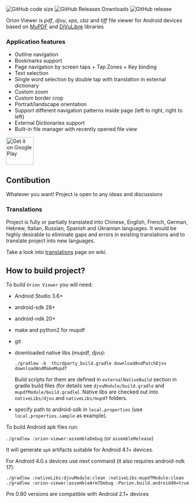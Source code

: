 ![GitHub code size](https://img.shields.io/github/languages/code-size/max-kammerer/orion-viewer.svg)
![GitHub Releases Downloads](https://img.shields.io/github/downloads/max-kammerer/orion-viewer/total.svg?label=GitHub%20Releases%20Downloads)
![GitHub release](https://img.shields.io/github/release/max-kammerer/orion-viewer.svg)

Orion Viewer is *pdf*, *djvu*, *xps*, *cbz* and *tiff* file viewer for Android
devices based on
[MuPDF](https://mupdf.com) and
[DjVuLibre](https://sourceforge.net/p/djvu/djvulibre-git/ci/master/tree/)
libraries

### Application features
* Outline navigation
* Bookmarks support
* Page navigation by screen taps + Tap Zones + Key binding
* Text selection
* Single word selection by double tap with translation in external dictionary
* Custom zoom
* Custom border crop
* Portrait/landscape orientation
* Support different navigation patterns inside page (left to right, right to left)
* External Dictionaries support
* Built-in file manager with recently opened file view

<a href='https://play.google.com/store/apps/details?id=universe.constellation.orion.viewer&hl=en&pcampaignid=pcampaignidMKT-Other-global-all-co-prtnr-py-PartBadge-Mar2515-1'>
<img alt='Get it on Google Play' src='https://play.google.com/intl/en_us/badges/static/images/badges/en_badge_web_generic.png' height=75px/>
</a>

## Contibution

Whatever you want! Project is open to any ideas and discussions

### Translations

Project is fully or partially translated into Chinese, English, French, German, Hebrew, Italian, Russian, Spanish and Ukrainian languages.
It would be highly desirable to eliminate gaps and errors in existing translations and to translate project into new languages.

Take a look into
[translations](https://github.com/max-kammerer/orion-viewer/wiki/Translations) page on wiki.

## How to build project?

To build `Orion Viewer` you will need:

 * Android Studio 3.6+
 * android-sdk 28+
 * android-ndk 20+
 * make and python2 for mupdf
 * git

 * downloaded native libs (mupdf, djvu):

    `./gradlew -b  thirdparty_build.gradle downloadAndPatchDjvu downloadAndMakeMupdf`

    Build scripts for them are defined in `externalNativeBuild` section in gradle build files
    (for details see `djvuModule/build.gradle` and `mupdfModule/build.gradle`).
    Native libs are checked out into `nativeLibs/djvu` and `nativeLibs/mupdf` folders.

 * specify path to android-sdk in `local.properties` (use `local.properties.sample` as example).

 To build Android apk files run:

 `./gradlew :orion-viewer:assembleDebug` (or `assembleRelease`)

 It will generate `apk` artifacts suitable for Android 4.1+ devices.

 For Android 4.0.x devices use next command (it also requires android-ndk 17):

 ```
 ./gradlew :nativeLibs:djvuModule:clean :nativeLibs:mupdfModule:clean
 ./gradlew :orion-viewer:assembleArm7Debug -Porion.build.android40=true
 ```

Pre 0.80 versions are compatible with Android 2.1+ devices